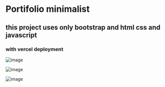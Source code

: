 # Portifolio minimalist

## this project uses only bootstrap and html css and javascript

### with vercel deployment

![image](https://github.com/user-attachments/assets/f9e9742f-6019-4d5c-a9a0-2cbb0ab602c3)

![image](https://github.com/user-attachments/assets/0e12dc40-a37a-4bfa-a702-eda93b43c892)

![image](https://github.com/user-attachments/assets/493a09ad-5689-4db0-a718-61cc0b847eae)
